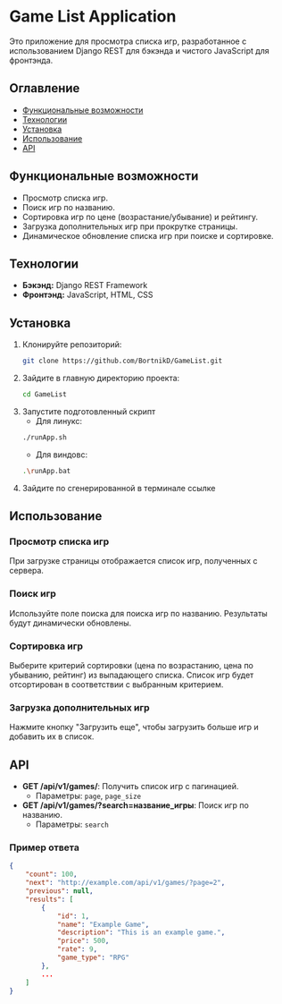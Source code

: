 # Game List Application

Это приложение для просмотра списка игр, разработанное с использованием Django REST для бэкэнда и чистого JavaScript для фронтэнда.

## Оглавление
- [Функциональные возможности](#Функциональные-возможности)
- [Технологии](#Технологии)
- [Установка](#Установка)
- [Использование](#Использование)
- [API](#API)

## Функциональные возможности
- Просмотр списка игр.
- Поиск игр по названию.
- Сортировка игр по цене (возрастание/убывание) и рейтингу.
- Загрузка дополнительных игр при прокрутке страницы.
- Динамическое обновление списка игр при поиске и сортировке.

## Технологии
- **Бэкэнд:** Django REST Framework
- **Фронтэнд:** JavaScript, HTML, CSS

## Установка
1. Клонируйте репозиторий:
    ```sh
    git clone https://github.com/BortnikD/GameList.git
    ```
2. Зайдите в главную директорию проекта:
    ```sh
    cd GameList
    ```
3. Запустите подготовленный скрипт
    - Для линукс:
    ```sh
    ./runApp.sh
    ```
    - Для виндовс:
    ```sh
    .\runApp.bat
    ```
4. Зайдите по сгенерированной в терминале ссылке

## Использование
### Просмотр списка игр
При загрузке страницы отображается список игр, полученных с сервера.

### Поиск игр
Используйте поле поиска для поиска игр по названию. Результаты будут динамически обновлены.

### Сортировка игр
Выберите критерий сортировки (цена по возрастанию, цена по убыванию, рейтинг) из выпадающего списка. Список игр будет отсортирован в соответствии с выбранным критерием.

### Загрузка дополнительных игр
Нажмите кнопку "Загрузить еще", чтобы загрузить больше игр и добавить их в список.

## API
- **GET /api/v1/games/**: Получить список игр с пагинацией.
    - Параметры: `page`, `page_size`
- **GET /api/v1/games/?search=название_игры**: Поиск игр по названию.
    - Параметры: `search`

### Пример ответа
```json
{
    "count": 100,
    "next": "http://example.com/api/v1/games/?page=2",
    "previous": null,
    "results": [
        {
            "id": 1,
            "name": "Example Game",
            "description": "This is an example game.",
            "price": 500,
            "rate": 9,
            "game_type": "RPG"
        },
        ...
    ]
}
```
